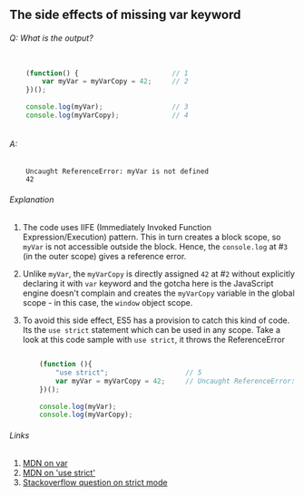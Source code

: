 ## The side effects of missing var keyword

###### Q: What is the output?

```js

	(function() {						// 1
   		var myVar = myVarCopy = 42;		// 2
	})();
	
	console.log(myVar);					// 3
	console.log(myVarCopy);				// 4
	
```

###### A:

```
	Uncaught ReferenceError: myVar is not defined
	42
```

###### Explanation

1. The code uses IIFE (Immediately Invoked Function Expression/Execution) pattern. This in turn creates a block scope, so `myVar` is not accessible outside the block. Hence, the `console.log` at #`3` (in the outer scope) gives a reference error. 
2. Unlike `myVar`, the `myVarCopy` is directly assigned `42` at #`2` without explicitly declaring it with `var` keyword and the gotcha here is the JavaScript engine doesn't complain and creates the `myVarCopy` variable in the global scope - in this case, the `window` object scope.
3. To avoid this side effect, ES5 has a provision to catch this kind of code. Its the `use strict` statement which can be used in any scope. Take a look at this code sample with `use strict`, it throws the ReferenceError

	```js

		(function (){
			"use strict";					// 5
			var myVar = myVarCopy = 42; 	// Uncaught ReferenceError: myVarCopy is not defined(…)
		})();
		
		console.log(myVar);					
		console.log(myVarCopy);				
	```


###### Links
1. [MDN on var](https://developer.mozilla.org/en/docs/Web/JavaScript/Reference/Statements/var)
2. [MDN on 'use strict'](https://developer.mozilla.org/en/docs/Web/JavaScript/Reference/Strict_mode)
3. [Stackoverflow question on strict mode](http://stackoverflow.com/questions/1335851/what-does-use-strict-do-in-javascript-and-what-is-the-reasoning-behind-it)


